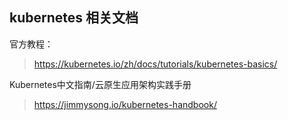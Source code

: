 ## kubernetes 相关文档

官方教程：

> https://kubernetes.io/zh/docs/tutorials/kubernetes-basics/

Kubernetes中文指南/云原生应用架构实践手册

> https://jimmysong.io/kubernetes-handbook/